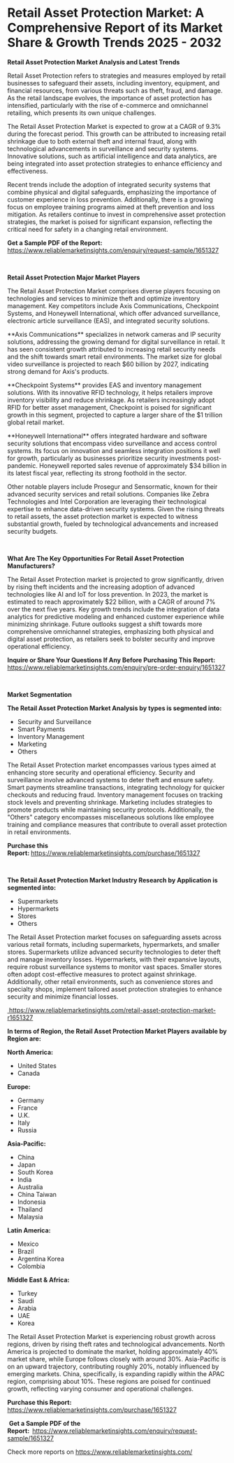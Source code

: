 <p><h1>Retail Asset Protection Market: A Comprehensive Report of its Market Share & Growth Trends 2025 - 2032</h1></p><p><strong>Retail Asset Protection Market Analysis and Latest Trends</strong></p>
<p><p>Retail Asset Protection refers to strategies and measures employed by retail businesses to safeguard their assets, including inventory, equipment, and financial resources, from various threats such as theft, fraud, and damage. As the retail landscape evolves, the importance of asset protection has intensified, particularly with the rise of e-commerce and omnichannel retailing, which presents its own unique challenges.</p><p>The Retail Asset Protection Market is expected to grow at a CAGR of 9.3% during the forecast period. This growth can be attributed to increasing retail shrinkage due to both external theft and internal fraud, along with technological advancements in surveillance and security systems. Innovative solutions, such as artificial intelligence and data analytics, are being integrated into asset protection strategies to enhance efficiency and effectiveness.</p><p>Recent trends include the adoption of integrated security systems that combine physical and digital safeguards, emphasizing the importance of customer experience in loss prevention. Additionally, there is a growing focus on employee training programs aimed at theft prevention and loss mitigation. As retailers continue to invest in comprehensive asset protection strategies, the market is poised for significant expansion, reflecting the critical need for safety in a changing retail environment.</p></p>
<p><strong>Get a Sample PDF of the Report:&nbsp;</strong> <a href="https://www.reliablemarketinsights.com/enquiry/request-sample/1651327?utm_campaign=2892&utm_medium=2&utm_source=Github&utm_content=ia&utm_term=09032025&utm_id=retail-asset-protection">https://www.reliablemarketinsights.com/enquiry/request-sample/1651327</a></p>
<p>&nbsp;</p>
<p><strong>Retail Asset Protection Major Market Players</strong></p>
<p><p>The Retail Asset Protection Market comprises diverse players focusing on technologies and services to minimize theft and optimize inventory management. Key competitors include Axis Communications, Checkpoint Systems, and Honeywell International, which offer advanced surveillance, electronic article surveillance (EAS), and integrated security solutions. </p><p>**Axis Communications** specializes in network cameras and IP security solutions, addressing the growing demand for digital surveillance in retail. It has seen consistent growth attributed to increasing retail security needs and the shift towards smart retail environments. The market size for global video surveillance is projected to reach $60 billion by 2027, indicating strong demand for Axis's products.</p><p>**Checkpoint Systems** provides EAS and inventory management solutions. With its innovative RFID technology, it helps retailers improve inventory visibility and reduce shrinkage. As retailers increasingly adopt RFID for better asset management, Checkpoint is poised for significant growth in this segment, projected to capture a larger share of the $1 trillion global retail market.</p><p>**Honeywell International** offers integrated hardware and software security solutions that encompass video surveillance and access control systems. Its focus on innovation and seamless integration positions it well for growth, particularly as businesses prioritize security investments post-pandemic. Honeywell reported sales revenue of approximately $34 billion in its latest fiscal year, reflecting its strong foothold in the sector.</p><p>Other notable players include Prosegur and Sensormatic, known for their advanced security services and retail solutions. Companies like Zebra Technologies and Intel Corporation are leveraging their technological expertise to enhance data-driven security systems. Given the rising threats to retail assets, the asset protection market is expected to witness substantial growth, fueled by technological advancements and increased security budgets.</p></p>
<p>&nbsp;</p>
<p><strong>What Are The Key Opportunities For Retail Asset Protection Manufacturers?</strong></p>
<p><p>The Retail Asset Protection market is projected to grow significantly, driven by rising theft incidents and the increasing adoption of advanced technologies like AI and IoT for loss prevention. In 2023, the market is estimated to reach approximately $22 billion, with a CAGR of around 7% over the next five years. Key growth trends include the integration of data analytics for predictive modeling and enhanced customer experience while minimizing shrinkage. Future outlooks suggest a shift towards more comprehensive omnichannel strategies, emphasizing both physical and digital asset protection, as retailers seek to bolster security and improve operational efficiency.</p></p>
<p><strong>Inquire or Share Your Questions If Any Before Purchasing This Report:</strong> <a href="https://www.reliablemarketinsights.com/enquiry/pre-order-enquiry/1651327?utm_campaign=2892&utm_medium=2&utm_source=Github&utm_content=ia&utm_term=09032025&utm_id=retail-asset-protection">https://www.reliablemarketinsights.com/enquiry/pre-order-enquiry/1651327</a></p>
<p>&nbsp;</p>
<p><strong>Market Segmentation</strong></p>
<p><strong>The Retail Asset Protection Market Analysis by types is segmented into:</strong></p>
<p><ul><li>Security and Surveillance</li><li>Smart Payments</li><li>Inventory Management</li><li>Marketing</li><li>Others</li></ul></p>
<p><p>The Retail Asset Protection market encompasses various types aimed at enhancing store security and operational efficiency. Security and surveillance involve advanced systems to deter theft and ensure safety. Smart payments streamline transactions, integrating technology for quicker checkouts and reducing fraud. Inventory management focuses on tracking stock levels and preventing shrinkage. Marketing includes strategies to promote products while maintaining security protocols. Additionally, the "Others" category encompasses miscellaneous solutions like employee training and compliance measures that contribute to overall asset protection in retail environments.</p></p>
<p><strong>Purchase this Report:&nbsp;</strong><a href="https://www.reliablemarketinsights.com/purchase/1651327?utm_campaign=2892&utm_medium=2&utm_source=Github&utm_content=ia&utm_term=09032025&utm_id=retail-asset-protection">https://www.reliablemarketinsights.com/purchase/1651327</a></p>
<p>&nbsp;</p>
<p><strong>The Retail Asset Protection Market Industry Research by Application is segmented into:</strong></p>
<p><ul><li>Supermarkets</li><li>Hypermarkets</li><li>Stores</li><li>Others</li></ul></p>
<p><p>The Retail Asset Protection market focuses on safeguarding assets across various retail formats, including supermarkets, hypermarkets, and smaller stores. Supermarkets utilize advanced security technologies to deter theft and manage inventory losses. Hypermarkets, with their expansive layouts, require robust surveillance systems to monitor vast spaces. Smaller stores often adopt cost-effective measures to protect against shrinkage. Additionally, other retail environments, such as convenience stores and specialty shops, implement tailored asset protection strategies to enhance security and minimize financial losses.</p></p>
<p><a href="https://www.reliablemarketinsights.com/retail-asset-protection-market-r1651327?utm_campaign=2892&utm_medium=2&utm_source=Github&utm_content=ia&utm_term=09032025&utm_id=retail-asset-protection">&nbsp;https://www.reliablemarketinsights.com/retail-asset-protection-market-r1651327</a></p>
<p><strong>In terms of Region, the Retail Asset Protection Market Players available by Region are:</strong></p>
<p>
    <p> <strong> North America: </strong>
        <ul>
            <li>United States</li>
            <li>Canada</li>
        </ul>
        </p> 
    <p> <strong> Europe: </strong>
        <ul>
            <li>Germany</li>
            <li>France</li>
            <li>U.K.</li>
            <li>Italy</li>
            <li>Russia</li>
        </ul>
        </p> 
    <p> <strong> Asia-Pacific: </strong>
        <ul>
            <li>China</li>
            <li>Japan</li>
            <li>South Korea</li>
            <li>India</li>
            <li>Australia</li>
            <li>China Taiwan</li>
            <li>Indonesia</li>
            <li>Thailand</li>
            <li>Malaysia</li>
        </ul>
        </p> 
    <p> <strong> Latin America: </strong>
        <ul>
            <li>Mexico</li>
            <li>Brazil</li>
            <li>Argentina Korea</li>
            <li>Colombia</li>
        </ul>
        </p> 
    <p> <strong> Middle East & Africa: </strong>
        <ul>
            <li>Turkey</li>
            <li>Saudi</li>
            <li>Arabia</li>
            <li>UAE</li>
            <li>Korea</li>
        </ul>
    </p>
    </p>
<p><p>The Retail Asset Protection Market is experiencing robust growth across regions, driven by rising theft rates and technological advancements. North America is projected to dominate the market, holding approximately 40% market share, while Europe follows closely with around 30%. Asia-Pacific is on an upward trajectory, contributing roughly 20%, notably influenced by emerging markets. China, specifically, is expanding rapidly within the APAC region, comprising about 10%. These regions are poised for continued growth, reflecting varying consumer and operational challenges.</p></p>
<p><strong>Purchase this Report: </strong><a href="https://www.reliablemarketinsights.com/purchase/1651327?utm_campaign=2892&utm_medium=2&utm_source=Github&utm_content=ia&utm_term=09032025&utm_id=retail-asset-protection">https://www.reliablemarketinsights.com/purchase/1651327</a></p>
<p>&nbsp;<strong>Get a Sample PDF of the Report:&nbsp;&nbsp;</strong><a href="https://www.reliablemarketinsights.com/enquiry/request-sample/1651327?utm_campaign=2892&utm_medium=2&utm_source=Github&utm_content=ia&utm_term=09032025&utm_id=retail-asset-protection">https://www.reliablemarketinsights.com/enquiry/request-sample/1651327</a></p>
<p><strong></strong></p>
<p>Check more reports on <a href="https://www.reliablemarketinsights.com/?utm_campaign=2892&utm_medium=2&utm_source=Github&utm_content=ia&utm_term=09032025&utm_id=retail-asset-protection">https://www.reliablemarketinsights.com/</a></p>